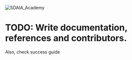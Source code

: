 ![SDAIA_Academy](https://user-images.githubusercontent.com/20911835/136685524-fda5c7dd-6f97-480b-bb69-4ae1ad02c460.jpeg)


# TODO: Write documentation, references and contributors.
Also, check success guide 

